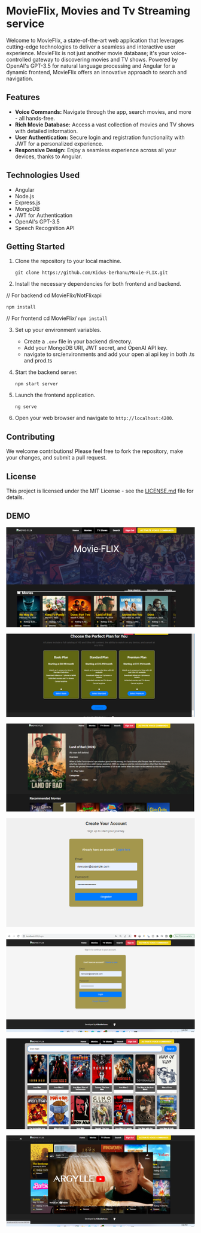 # MovieFlix, Movies and Tv Streaming service

Welcome to MovieFlix, a state-of-the-art web application that leverages cutting-edge technologies to deliver a seamless and interactive user experience. MovieFlix is not just another movie database; it's your voice-controlled gateway to discovering movies and TV shows. Powered by OpenAI's GPT-3.5 for natural language processing and Angular for a dynamic frontend, MovieFlix offers an innovative approach to search and navigation.

## Features

- **Voice Commands:** Navigate through the app, search movies, and more - all hands-free.
- **Rich Movie Database:** Access a vast collection of movies and TV shows with detailed information.
- **User Authentication:** Secure login and registration functionality with JWT for a personalized experience.
- **Responsive Design:** Enjoy a seamless experience across all your devices, thanks to Angular.

## Technologies Used

- Angular
- Node.js
- Express.js
- MongoDB
- JWT for Authentication
- OpenAI's GPT-3.5
- Speech Recognition API

## Getting Started

1. Clone the repository to your local machine.
   ```
   git clone https://github.com/Kidus-berhanu/Movie-FLIX.git
   ```
2. Install the necessary dependencies for both frontend and backend.

  // For backend
   cd MovieFlix/NotFlixapi
  
   ```
 npm install 
   ```
   // For frontend
   cd MovieFlix/
    ```
   npm install
    ```
  

   
3. Set up your environment variables.
   - Create a `.env` file in your backend directory.
   - Add your MongoDB URI, JWT secret, and OpenAI API key.
   - navigate to src/environments and add your open ai api key in both .ts and prod.ts 

4. Start the backend server.
   ```
   npm start server
   ```
5. Launch the frontend application.
   ```
   ng serve
   ```
6. Open your web browser and navigate to `http://localhost:4200`.

## Contributing

We welcome contributions! Please feel free to fork the repository, make your changes, and submit a pull request.

## License

This project is licensed under the MIT License - see the [LICENSE.md](LICENSE.md) file for details.

## DEMO
![Screenshot 2024-03-11 032515](https://github.com/Kidus-berhanu/Movie-FLIX/blob/master/Screenshot%202024-03-11%20032515.png)

![Choose Plan](https://github.com/Kidus-berhanu/Movie-FLIX/blob/master/chooseplan.png)

![Screenshot 2024-03-11 032543](https://github.com/Kidus-berhanu/Movie-FLIX/blob/master/Screenshot%202024-03-11%20032543.png)

![Register](https://github.com/Kidus-berhanu/Movie-FLIX/blob/master/REGISTER.png)

![Login](https://github.com/Kidus-berhanu/Movie-FLIX/blob/master/login.png)

![Search](https://github.com/Kidus-berhanu/Movie-FLIX/blob/master/search.png)

![Youtube](https://github.com/Kidus-berhanu/Movie-FLIX/blob/master/youtube.png)

